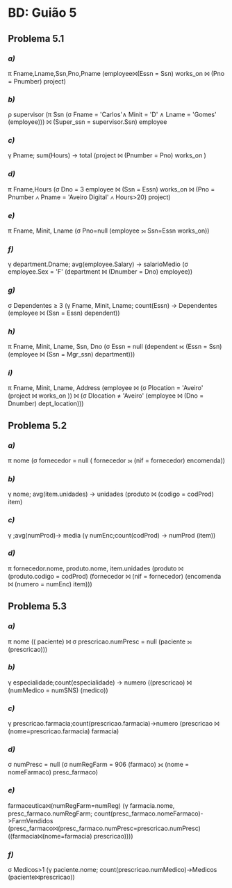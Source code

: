 # BD: Guião 5


## ​Problema 5.1
 
### *a)*


π Fname,Lname,Ssn,Pno,Pname (employee⨝(Essn = Ssn) works_on ⨝ (Pno = Pnumber) project)


### *b)* 

ρ supervisor (π Ssn (σ Fname = 'Carlos'∧ Minit = 'D' ∧ Lname = 'Gomes' (employee))) ⨝ (Super_ssn = supervisor.Ssn) employee


### *c)* 

γ Pname; sum(Hours) -> total (project ⨝ (Pnumber = Pno) works_on )


### *d)* 

π Fname,Hours (σ Dno = 3 employee ⨝ (Ssn = Essn) works_on ⨝ (Pno = Pnumber ∧ Pname = 'Aveiro Digital' ∧ Hours>20) project)

### *e)* 

π Fname, Minit, Lname (σ Pno=null (employee ⟕ Ssn=Essn works_on))

### *f)* 

γ department.Dname; avg(employee.Salary) -> salarioMedio (σ employee.Sex = 'F' (department ⨝ (Dnumber = Dno) employee))


### *g)* 

σ Dependentes ≥ 3 (γ Fname, Minit, Lname; count(Essn) -> Dependentes (employee ⨝ (Ssn = Essn) dependent))


### *h)* 

π Fname, Minit, Lname, Ssn, Dno (σ Essn = null (dependent ⟖ (Essn = Ssn) (employee ⨝ (Ssn = Mgr_ssn) department)))



### *i)* 

π Fname, Minit, Lname, Address (employee ⨝ (σ Plocation = 'Aveiro' (project ⨝ works_on )) ⨝ (σ Dlocation ≠ 'Aveiro' (employee ⨝ (Dno = Dnumber) dept_location)))


## ​Problema 5.2

### *a)*

 π nome (σ  fornecedor = null ( fornecedor ⟕ (nif = fornecedor) encomenda)) 

### *b)* 

γ nome; avg(item.unidades) -> unidades (produto ⨝ (codigo = codProd) item)


### *c)* 

γ ;avg(numProd)-> media (γ numEnc;count(codProd) -> numProd (item))

### *d)* 

 π fornecedor.nome, produto.nome, item.unidades (produto ⨝ (produto.codigo = codProd) (fornecedor ⨝ (nif = fornecedor) (encomenda ⨝ (numero = numEnc) item)))

## ​Problema 5.3

### *a)*

π nome (( paciente) ⨝ σ prescricao.numPresc = null (paciente ⟕ (prescricao)))

### *b)* 

γ especialidade;count(especialidade) -> numero ((prescricao) ⨝ (numMedico = numSNS) (medico))

### *c)* 

γ prescricao.farmacia;count(prescricao.farmacia)->numero (prescricao ⨝ (nome=prescricao.farmacia) farmacia)

### *d)* 

σ numPresc = null (σ numRegFarm = 906 (farmaco) ⟗ (nome = nomeFarmaco) presc_farmaco)
### *e)* 

farmaceutica⨝(numRegFarm=numReg) (γ farmacia.nome, presc_farmaco.numRegFarm; count(presc_farmaco.nomeFarmaco)->FarmVendidos (presc_farmaco⨝(presc_farmaco.numPresc=prescricao.numPresc) ((farmacia⨝(nome=farmacia) prescricao))))


### *f)* 

σ Medicos>1 (γ paciente.nome; count(prescricao.numMedico)->Medicos (paciente⨝prescricao))